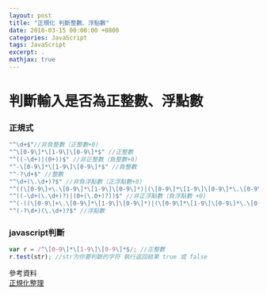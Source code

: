 ```yaml
---
layout: post
title: "正規化 判斷整數、浮點數"
date: 2018-03-15 00:00:00 +0800
categories: JavaScript
tags: JavaScript
excerpt: .
mathjax: true
---
```

# 判斷輸入是否為正整數、浮點數

### 正規式
```js
"^\d+$"//非負整數（正整數+0)
"^\[0-9\]*\[1-9\]\[0-9\]*$" //正整數
"^((-\d+)|(0+))$" //非正整數（負整數+0）
"^-\[0-9\]*\[1-9\]\[0-9\]*$" //負整數
"^-?\d+$" //整數
"^\d+(\.\d+)?$" //非負浮點數（正浮點數+0）
"^((\[0-9\]+\.\[0-9\]*\[1-9\]\[0-9\]*)|(\[0-9\]*\[1-9\]\[0-9\]*\.\[0-9\]+)|(\[0-9\]*\[1-9\]\[0-9\]*))$" //正浮點數
"^((-\d+(\.\d+)?)|(0+(\.0+)?))$" //非正浮點數（負浮點數 +0)
"^(-((\[0-9\]+\.\[0-9\]*\[1-9\]\[0-9\]*)|(\[0-9\]*\[1-9\]\[0-9\]*\.\[0-9\]+)|(\[0-9\]*\[1-9\]\[0-9\]*)))$" //負浮點數
"^(-?\d+)(\.\d+)?$" //浮點數

```

### javascript判斷
```js
var r = /^\[0-9\]*\[1-9\]\[0-9\]*$/; //正整數
r.test(str); //str为你要判斷的字符 執行返回結果 true 或 false
```

參考資料<br>
[正規化整理](https://atedev.wordpress.com/2007/11/23/%E6%AD%A3%E8%A6%8F%E8%A1%A8%E7%A4%BA%E5%BC%8F-regular-expression/)

